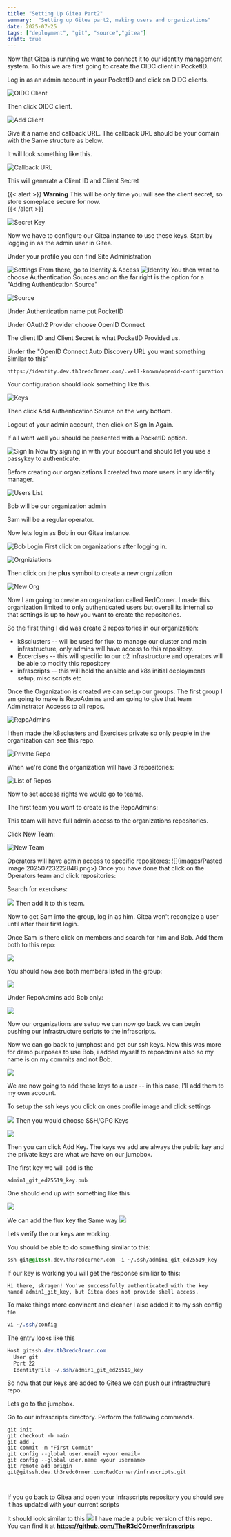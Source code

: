```yaml
---
title: "Setting Up Gitea Part2"
summary:  "Setting up Gitea part2, making users and organizations"
date: 2025-07-25
tags: ["deployment", "git", "source","gitea"]
draft: true
---
```


Now that Gitea is running we want to connect it to our identity management system.  To this we are first going to create the OIDC client in PocketID. 

Log in as an admin account in your PocketID and click on OIDC clients.


![OIDC Client](<images/Pasted image 20250723070710.png>)


Then click OIDC client.

![Add Client](<images/Pasted image 20250723070734.png>)

Give it a name and callback URL.  The callback URL should be your domain with the Same structure as below.

It will look something like this.

![Callback URL](<images/Pasted image 20250723071052.png>)

This will generate a Client ID and Client Secret

{{< alert >}}
**Warning**
This will be only time you will see the client secret, so store someplace secure for now.  
{{< /alert >}}

![Secret Key](<images/Pasted image 20250723071217.png>)


Now we have to configure our Gitea instance to use these keys.  Start by logging in as the admin user in Gitea.  

Under your profile you can find Site Administration

![Settings](<images/Pasted image 20250723081100.png>)
From there, go to Identity & Access
![Identity](<images/Pasted image 20250723081224.png>)
You then want to choose Authentication Sources and on the far right is the option for a "Adding Authentication Source"

![Source](<images/Pasted image 20250723081346.png>)


Under Authentication name put PocketID

Under OAuth2 Provider choose OpenID Connect


The client ID and Client Secret is what PocketID Provided us.

Under the "OpenID Connect Auto Discovery URL you want something Similar to this"

`https://identity.dev.th3redc0rner.com/.well-known/openid-configuration`

Your configuration should look something like this.

![Keys](<images/Pasted image 20250723081846.png>)

Then click Add Authentication Source on the very bottom.

Logout of your admin account, then click on Sign In Again.

If all went well you should be presented with a PocketID option.

![Sign In](<images/Pasted image 20250723082041.png>)
Now try signing in with your account and should let you use a passykey to authenticate.

Before creating our organizations I created two more users in my identity manager.

 ![Users List](<images/Pasted image 20250723220511.png>)

Bob will be our organization admin

Sam will be a regular operator.  


Now lets login as Bob in our Gitea instance.

![Bob Login](<images/Pasted image 20250723220649.png>)
First click on organizations after logging in.

![Orgniziations](<images/Pasted image 20250723220955.png>)

Then click on the **plus** symbol to create a new orgnization

![New Org](<images/Pasted image 20250723221102.png>)

Now I am going to create an organization called RedCorner.  I made this organization limited to only authenticated users but overall its internal so that settings is up to how you want to create the repositories.

So the first thing I did was create 3 repositories in our organization:

- k8sclusters -- will be used for flux to manage our cluster and main infrastructure, only admins will have access to this repository. 
- Excercises -- this will specific to our c2 infrastructure and operators will be able to modify this repository
- infrascripts -- this will hold the ansible and k8s initial deployments setup, misc scripts etc



Once the Organization is created we can setup our groups.  The first group I am going to make is RepoAdmins and am going to give that team Adminstrator Accesss to all repos.


![RepoAdmins](<images/Pasted image 20250723221423.png>)

I then made the k8sclusters and Exercises private so only people in the organization can see this repo.  

![Private Repo](<images/Pasted image 20250723221838.png>)



When we're done the organization will have 3 repositories:

![List of Repos](<images/Pasted image 20250723222323.png>)

Now to set access rights we would go to teams.

The first team you want to create is the RepoAdmins:

This team will have full admin access to the organizations repositories.  

Click New Team:


![New Team](<images/Pasted image 20250723222651.png>)


Operators will have admin access to specific repositores:
![](images/Pasted image 20250723222848.png>)
Once you have done that click on the Operators team and click repositories:

Search for exercises:

![](<images/Pasted image 20250723223109.png>)
Then add it to this team.

Now to get Sam into the group, log in as him. Gitea won't recongize a user until after their first login.

Once Sam is there click on members and search for him and Bob.  Add them both to this repo:

![](<images/Pasted image 20250723223233.png>)


You should now see both members listed in the group:

![](<images/Pasted image 20250723223304.png>)

Under RepoAdmins add Bob only:

![](<images/Pasted image 20250723223339.png>)

Now our organizations are setup we can now go back we can begin pushing our infrastructure scripts to the infrascripts.

Now we can go back to jumphost and get our ssh keys.  Now this was more for demo purposes to use Bob, i added myself to repoadmins also so my name is on my commits and not Bob.

![](<images/Pasted image 20250723224927.png>)


We are now going to add these keys to a user -- in this case, I'll add them to my own account.

To setup the ssh keys you click on ones profile image and click settings

![](<images/Pasted image 20250724221420.png>)
Then you would choose SSH/GPG Keys

![](<images/Pasted image 20250724221456.png>)

Then you can click Add Key.  The keys we add are always the public key and the private keys are what we have on our jumpbox.

The first key we will add is the

`admin1_git_ed25519_key.pub`

One should end up with something like this

![](<images/Pasted image 20250724221728.png>)

We can add the flux key the Same way
![](<images/Pasted image 20250724221927.png>)

Lets verify the our keys are working.  

You should be able to do something similar to this:

```css
ssh git@gitssh.dev.th3redc0rner.com -i ~/.ssh/admin1_git_ed25519_key
```

If our key is working you will get the response similiar to this:
```
Hi there, skragen! You've successfully authenticated with the key named admin1_git_key, but Gitea does not provide shell access.
```

To make things more convinent and cleaner I also added it to my ssh config file

```css
vi ~/.ssh/config
```


The entry looks like this

```css
Host gitssh.dev.th3redc0rner.com
  User git
  Port 22
  IdentityFile ~/.ssh/admin1_git_ed25519_key
```
So now that our keys are added to Gitea we can push our infrastructure repo.

Lets go to the jumpbox.

Go to our infrascripts directory.  Perform the following commands.

```
git init
git checkout -b main
git add .
git commit -m "First Commit"
git config --global user.email <your email>
git config --global user.name <your username>
git remote add origin git@gitssh.dev.th3redc0rner.com:RedCorner/infrascripts.git



```

If you go back to Gitea and open your infrascripts repository you should see it has updated with your current scripts

It should look similar to this 
![](<images/Pasted image 20250724223646.png>)
I have made a public version of this repo.  You can find it at **https://github.com/TheR3dC0rner/infrascripts**






